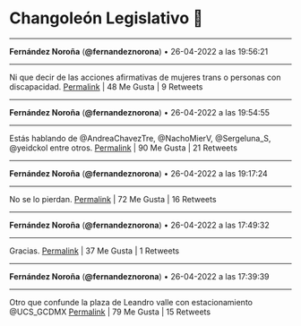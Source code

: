 # Changoleón Legislativo 🙈
*****
**Fernández Noroña** (**@fernandeznorona**) • 26-04-2022 a las 19:56:21
*****
Ni que decir de las acciones afirmativas de mujeres trans o personas con discapacidad.
[Permalink](https://twitter.com/fernandeznorona/status/1519163514350292992) | 48 Me Gusta | 9 Retweets
*****
**Fernández Noroña** (**@fernandeznorona**) • 26-04-2022 a las 19:54:55
*****
Estás hablando de @AndreaChavezTre, @NachoMierV, @Sergeluna_S, @yeidckol entre otros.
[Permalink](https://twitter.com/fernandeznorona/status/1519163155045306375) | 90 Me Gusta | 21 Retweets
*****
**Fernández Noroña** (**@fernandeznorona**) • 26-04-2022 a las 19:17:24
*****
No se lo pierdan.
[Permalink](https://twitter.com/fernandeznorona/status/1519153712840597504) | 72 Me Gusta | 16 Retweets
*****
**Fernández Noroña** (**@fernandeznorona**) • 26-04-2022 a las 17:49:32
*****
Gracias.
[Permalink](https://twitter.com/fernandeznorona/status/1519131600973348876) | 37 Me Gusta | 1 Retweets
*****
**Fernández Noroña** (**@fernandeznorona**) • 26-04-2022 a las 17:39:39
*****
Otro que confunde la plaza de Leandro valle con estacionamiento ⁦@UCS_GCDMX⁩
[Permalink](https://twitter.com/fernandeznorona/status/1519129113705037825) | 79 Me Gusta | 15 Retweets